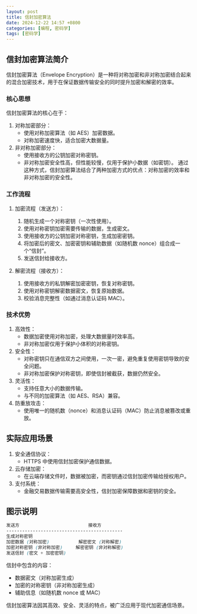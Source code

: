 ```yaml
---
layout: post
title: 信封加密算法
date: 2024-12-22 14:57 +0800
categories: [编程, 密码学]
tags: [密码学]
---
```


## 信封加密算法简介
信封加密算法（Envelope Encryption）是一种将对称加密和非对称加密结合起来的混合加密技术，用于在保证数据传输安全的同时提升加密和解密的效率。

### 核心思想
信封加密算法的核心在于：

1. 对称加密部分：
    * 使用对称加密算法（如 AES）加密数据。
    * 对称加密速度快，适合加密大数据量。
2. 非对称加密部分：
    * 使用接收方的公钥加密对称密钥。
    * 非对称加密安全性高，但性能较慢，仅用于保护小数据（如密钥）。
通过这种方式，信封加密算法结合了两种加密方式的优点：对称加密的效率和非对称加密的安全性。

### 工作流程
1. 加密流程（发送方）：
    1. 随机生成一个对称密钥（一次性使用）。
    2. 使用对称密钥加密需要传输的数据，生成密文。
    3. 使用接收方的公钥加密对称密钥，生成加密密钥。
    4. 将加密后的密文、加密密钥和辅助数据（如随机数 nonce）组合成一个“信封”。
    5. 发送信封给接收方。

2. 解密流程（接收方）：
    1. 使用接收方的私钥解密加密密钥，恢复对称密钥。
    2. 使用对称密钥解密数据密文，恢复原始数据。
    3. 校验消息完整性（如通过消息认证码 MAC）。

### 技术优势
1. 高效性：
    * 数据加密使用对称加密，处理大数据量时效率高。
    * 非对称加密仅用于保护小体积的对称密钥。
2. 安全性：
    * 对称密钥只在通信双方之间使用，一次一密，避免重复使用密钥导致的安全问题。
    * 非对称加密保护对称密钥，即使信封被截获，数据仍然安全。
3. 灵活性：
    * 支持任意大小的数据传输。
    * 与不同的加密算法（如 AES、RSA）兼容。
4. 防重放攻击：
    * 使用唯一的随机数（nonce）和消息认证码（MAC）防止消息被篡改或重放。

## 实际应用场景
1. 安全通信协议：
    * HTTPS 中使用信封加密保护通信数据。
2. 云存储加密：
    * 在云端存储文件时，数据被加密，而密钥通过信封加密传输给授权用户。
3. 支付系统：
    * 金融交易数据传输需要高安全性，信封加密保障数据和密钥的安全。

## 图示说明
```scss
发送方                          接收方
--------------------------------------------
生成对称密钥
加密数据 (对称加密)           解密密文 (对称解密)
加密对称密钥 (非对称加密)     解密密钥 (非对称解密)
发送信封 (密文 + 加密密钥)
```
信封中包含的内容：

* 数据密文（对称加密生成）
* 加密的对称密钥（非对称加密生成）
* 辅助信息（如随机数 nonce 或 MAC）

信封加密算法因其高效、安全、灵活的特点，被广泛应用于现代加密通信场景。